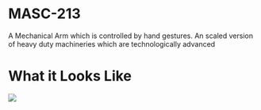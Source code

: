 # MASC-213
A Mechanical Arm which is controlled by hand gestures. An scaled version of heavy duty machineries which are technologically advanced 
# What it Looks Like
![](https://github.com/MASC-213/giphy.gif)
